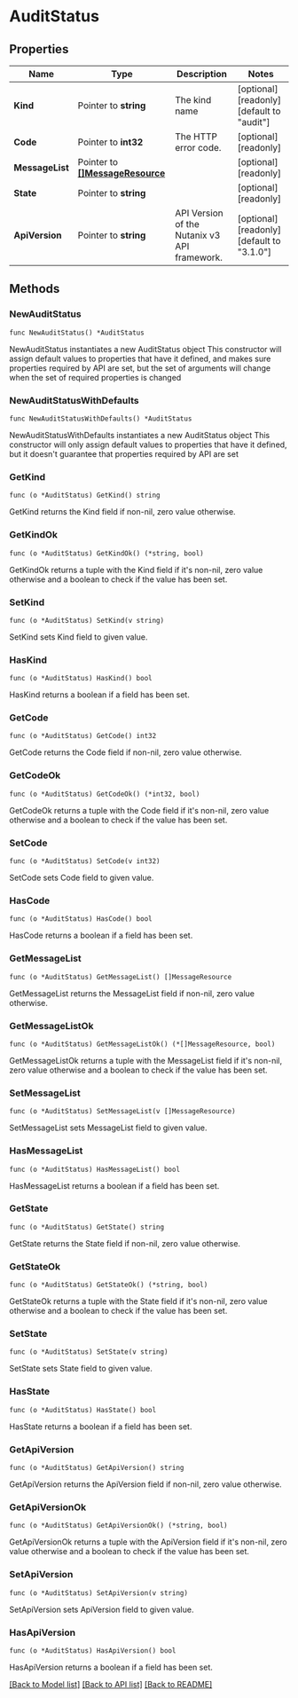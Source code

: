 # AuditStatus

## Properties

Name | Type | Description | Notes
------------ | ------------- | ------------- | -------------
**Kind** | Pointer to **string** | The kind name | [optional] [readonly] [default to "audit"]
**Code** | Pointer to **int32** | The HTTP error code. | [optional] [readonly] 
**MessageList** | Pointer to [**[]MessageResource**](MessageResource.md) |  | [optional] [readonly] 
**State** | Pointer to **string** |  | [optional] [readonly] 
**ApiVersion** | Pointer to **string** | API Version of the Nutanix v3 API framework. | [optional] [readonly] [default to "3.1.0"]

## Methods

### NewAuditStatus

`func NewAuditStatus() *AuditStatus`

NewAuditStatus instantiates a new AuditStatus object
This constructor will assign default values to properties that have it defined,
and makes sure properties required by API are set, but the set of arguments
will change when the set of required properties is changed

### NewAuditStatusWithDefaults

`func NewAuditStatusWithDefaults() *AuditStatus`

NewAuditStatusWithDefaults instantiates a new AuditStatus object
This constructor will only assign default values to properties that have it defined,
but it doesn't guarantee that properties required by API are set

### GetKind

`func (o *AuditStatus) GetKind() string`

GetKind returns the Kind field if non-nil, zero value otherwise.

### GetKindOk

`func (o *AuditStatus) GetKindOk() (*string, bool)`

GetKindOk returns a tuple with the Kind field if it's non-nil, zero value otherwise
and a boolean to check if the value has been set.

### SetKind

`func (o *AuditStatus) SetKind(v string)`

SetKind sets Kind field to given value.

### HasKind

`func (o *AuditStatus) HasKind() bool`

HasKind returns a boolean if a field has been set.

### GetCode

`func (o *AuditStatus) GetCode() int32`

GetCode returns the Code field if non-nil, zero value otherwise.

### GetCodeOk

`func (o *AuditStatus) GetCodeOk() (*int32, bool)`

GetCodeOk returns a tuple with the Code field if it's non-nil, zero value otherwise
and a boolean to check if the value has been set.

### SetCode

`func (o *AuditStatus) SetCode(v int32)`

SetCode sets Code field to given value.

### HasCode

`func (o *AuditStatus) HasCode() bool`

HasCode returns a boolean if a field has been set.

### GetMessageList

`func (o *AuditStatus) GetMessageList() []MessageResource`

GetMessageList returns the MessageList field if non-nil, zero value otherwise.

### GetMessageListOk

`func (o *AuditStatus) GetMessageListOk() (*[]MessageResource, bool)`

GetMessageListOk returns a tuple with the MessageList field if it's non-nil, zero value otherwise
and a boolean to check if the value has been set.

### SetMessageList

`func (o *AuditStatus) SetMessageList(v []MessageResource)`

SetMessageList sets MessageList field to given value.

### HasMessageList

`func (o *AuditStatus) HasMessageList() bool`

HasMessageList returns a boolean if a field has been set.

### GetState

`func (o *AuditStatus) GetState() string`

GetState returns the State field if non-nil, zero value otherwise.

### GetStateOk

`func (o *AuditStatus) GetStateOk() (*string, bool)`

GetStateOk returns a tuple with the State field if it's non-nil, zero value otherwise
and a boolean to check if the value has been set.

### SetState

`func (o *AuditStatus) SetState(v string)`

SetState sets State field to given value.

### HasState

`func (o *AuditStatus) HasState() bool`

HasState returns a boolean if a field has been set.

### GetApiVersion

`func (o *AuditStatus) GetApiVersion() string`

GetApiVersion returns the ApiVersion field if non-nil, zero value otherwise.

### GetApiVersionOk

`func (o *AuditStatus) GetApiVersionOk() (*string, bool)`

GetApiVersionOk returns a tuple with the ApiVersion field if it's non-nil, zero value otherwise
and a boolean to check if the value has been set.

### SetApiVersion

`func (o *AuditStatus) SetApiVersion(v string)`

SetApiVersion sets ApiVersion field to given value.

### HasApiVersion

`func (o *AuditStatus) HasApiVersion() bool`

HasApiVersion returns a boolean if a field has been set.


[[Back to Model list]](../README.md#documentation-for-models) [[Back to API list]](../README.md#documentation-for-api-endpoints) [[Back to README]](../README.md)


